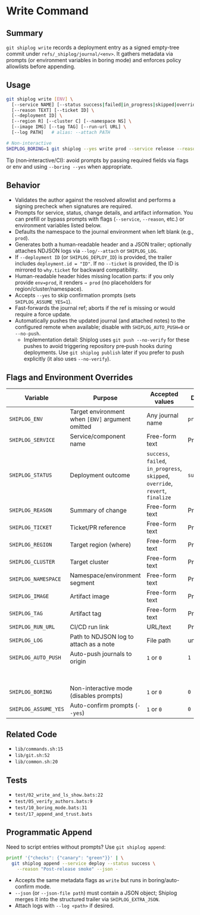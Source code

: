 # Write Command

## Summary
`git shiplog write` records a deployment entry as a signed empty-tree commit under `refs/_shiplog/journal/<env>`. It gathers metadata via prompts (or environment variables in boring mode) and enforces policy allowlists before appending.

## Usage
```bash
git shiplog write [ENV] \
  [--service NAME] [--status success|failed|in_progress|skipped|override|revert|finalize] \
  [--reason TEXT] [--ticket ID] \
  [--deployment ID] \
  [--region R] [--cluster C] [--namespace NS] \
  [--image IMG] [--tag TAG] [--run-url URL] \
  [--log PATH]   # alias: --attach PATH

# Non-interactive
SHIPLOG_BORING=1 git shiplog --yes write prod --service release --reason "MVP release"
```

Tip (non‑interactive/CI): avoid prompts by passing required fields via flags or env and using `--boring --yes` when appropriate.

## Behavior
- Validates the author against the resolved allowlist and performs a signing precheck when signatures are required.
- Prompts for service, status, change details, and artifact information. You can prefill or bypass prompts with flags (`--service`, `--reason`, etc.) or environment variables listed below.
- Defaults the namespace to the journal environment when left blank (e.g., `prod`).
- Generates both a human-readable header and a JSON trailer; optionally attaches NDJSON logs via `--log/--attach` or `SHIPLOG_LOG`.
- If `--deployment ID` (or `SHIPLOG_DEPLOY_ID`) is provided, the trailer includes `deployment.id = "ID"`. If no `--ticket` is provided, the ID is mirrored to `why.ticket` for backward compatibility.
- Human-readable header hides missing location parts: if you only provide `env=prod`, it renders `→ prod` (no placeholders for region/cluster/namespace).
- Accepts `--yes` to skip confirmation prompts (sets `SHIPLOG_ASSUME_YES=1`).
- Fast-forwards the journal ref; aborts if the ref is missing or would require a force update.
- Automatically pushes the updated journal (and attached notes) to the configured remote when available; disable with `SHIPLOG_AUTO_PUSH=0` or `--no-push`.
  - Implementation detail: Shiplog uses `git push --no-verify` for these pushes to avoid triggering repository pre‑push hooks during deployments. Use `git shiplog publish` later if you prefer to push explicitly (it also uses `--no-verify`).

## Flags and Environment Overrides
| Variable | Purpose | Accepted values | Default | Example |
|----------|---------|-----------------|---------|---------|
| `SHIPLOG_ENV` | Target environment when `[ENV]` argument omitted | Any journal name | `prod` | `SHIPLOG_ENV=staging` |
| `SHIPLOG_SERVICE` | Service/component name | Free-form text | Prompted | `SHIPLOG_SERVICE=api` |
| `SHIPLOG_STATUS` | Deployment outcome | `success`, `failed`, `in_progress`, `skipped`, `override`, `revert`, `finalize` | `success` | `SHIPLOG_STATUS=failed` |
| `SHIPLOG_REASON` | Summary of change | Free-form text | Prompted | `SHIPLOG_REASON="rollout hotfix"` |
| `SHIPLOG_TICKET` | Ticket/PR reference | Free-form text | Prompted | `SHIPLOG_TICKET=OPS-4242` |
| `SHIPLOG_REGION` | Target region (where) | Free-form text | Prompted | `SHIPLOG_REGION=us-east-1` |
| `SHIPLOG_CLUSTER` | Target cluster | Free-form text | Prompted | `SHIPLOG_CLUSTER=prod-a` |
| `SHIPLOG_NAMESPACE` | Namespace/environment segment | Free-form text | Prompted | `SHIPLOG_NAMESPACE=frontend` |
| `SHIPLOG_IMAGE` | Artifact image | Free-form text | Prompted | `SHIPLOG_IMAGE=ghcr.io/acme/web` |
| `SHIPLOG_TAG` | Artifact tag | Free-form text | Prompted | `SHIPLOG_TAG=v1.2.3` |
| `SHIPLOG_RUN_URL` | CI/CD run link | URL/text | Prompted | `SHIPLOG_RUN_URL=https://ci/run/123` |
| `SHIPLOG_LOG` | Path to NDJSON log to attach as a note | File path | unset | `SHIPLOG_LOG=log.ndjson` |
| `SHIPLOG_AUTO_PUSH` | Auto-push journals to origin | `1` or `0` | `1` | `SHIPLOG_AUTO_PUSH=0` |
|  |  |  |  | Precedence: flags > `git config shiplog.autoPush` > env |
| `SHIPLOG_BORING` | Non-interactive mode (disables prompts) | `1` or `0` | `0` | `SHIPLOG_BORING=1` |
| `SHIPLOG_ASSUME_YES` | Auto-confirm prompts (`--yes`) | `1` or `0` | `0` | `SHIPLOG_ASSUME_YES=1` |

## Related Code
- `lib/commands.sh:15`
- `lib/git.sh:52`
- `lib/common.sh:20`

## Tests
- `test/02_write_and_ls_show.bats:22`
- `test/05_verify_authors.bats:9`
- `test/10_boring_mode.bats:31`
- `test/17_append_and_trust.bats`

## Programmatic Append

Need to script entries without prompts? Use `git shiplog append`:

```bash
printf '{"checks": {"canary": "green"}}' | \
  git shiplog append --service deploy --status success \
    --reason "Post-release smoke" --json -
```

- Accepts the same metadata flags as `write` but runs in boring/auto-confirm mode.
- `--json` (or `--json-file path`) must contain a JSON object; Shiplog merges it into the structured trailer via `SHIPLOG_EXTRA_JSON`.
- Attach logs with `--log <path>` if desired.
